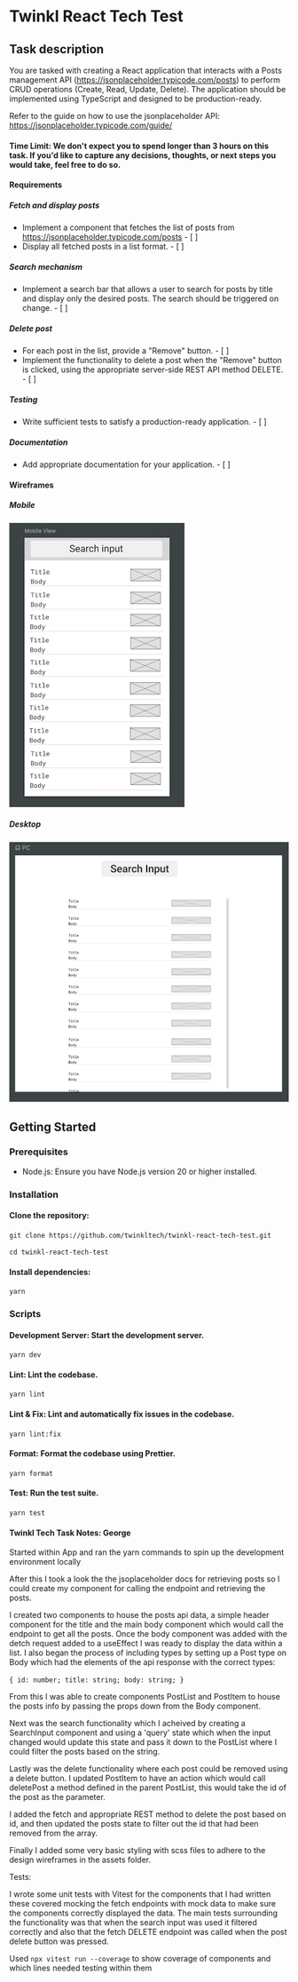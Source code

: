 # Twinkl React Tech Test


## Task description
You are tasked with creating a React application that interacts with a Posts management API (https://jsonplaceholder.typicode.com/posts) to perform CRUD operations (Create, Read, Update, Delete). The application should be implemented using TypeScript and designed to be production-ready.

Refer to the guide on how to use the jsonplaceholder API:
https://jsonplaceholder.typicode.com/guide/

#### Time Limit: We don't expect you to spend longer than 3 hours on this task. If you'd like to capture any decisions, thoughts, or next steps you would take, feel free to do so.

#### Requirements
##### Fetch and display posts
- Implement a component that fetches the list of posts from https://jsonplaceholder.typicode.com/posts - [ ]
- Display all fetched posts in a list format. - [ ]

##### Search mechanism
- Implement a search bar that allows a user to search for posts by title and display only the desired posts. The search should be triggered on change. - [ ]

##### Delete post
- For each post in the list, provide a "Remove" button. - [ ]
- Implement the functionality to delete a post when the "Remove" button is clicked, using the appropriate server-side REST API method DELETE. - [ ]

##### Testing
- Write sufficient tests to satisfy a production-ready application. - [ ]

##### Documentation
- Add appropriate documentation for your application. - [ ]

#### Wireframes

##### Mobile
![mobile_view](src/assets/mobile_view.png?raw=true)
##### Desktop
![pc_view](src/assets/pc_view.png?raw=true)

## Getting Started
### Prerequisites
- Node.js: Ensure you have Node.js version 20 or higher installed.

### Installation
#### Clone the repository:

```
git clone https://github.com/twinkltech/twinkl-react-tech-test.git
```
```
cd twinkl-react-tech-test
```

#### Install dependencies:
```
yarn
```

### Scripts
#### Development Server: Start the development server.
```
yarn dev
```

#### Lint: Lint the codebase.
```
yarn lint
```

#### Lint & Fix: Lint and automatically fix issues in the codebase.
```
yarn lint:fix
```

#### Format: Format the codebase using Prettier.
```
yarn format
```

#### Test: Run the test suite.
```
yarn test
```

#### Twinkl Tech Task Notes: George

Started within App and ran the yarn commands to spin up the development environment locally

After this I took a look the the jsoplaceholder docs for retrieving posts so I could create my component for calling the endpoint and retrieving the posts.

I created two components to house the posts api data, a simple header component for the title and the main body component which would call the endpoint to get all the posts. Once the body component was added with the detch request added to a useEffect I was ready to display the data within a list. I also began the process of including types by setting up a Post type on Body which had the elements of the api response with the correct types:

`{
  id: number;
  title: string;
  body: string;
}`

From this I was able to create components PostList and PostItem to house the posts info by passing the props down from the Body component.

Next was the search functionality which I acheived by creating a SearchInput component and using a 'query' state which when the input changed would update this state and pass it down to the PostList where I could filter the posts based on the string.

Lastly was the delete functionality where each post could be removed using a delete button. I updated PostItem to have an action which would call deletePost a method defined in the parent PostList, this would take the id of the post as the parameter.

I added the fetch and appropriate REST method to delete the post based on id, and then updated the posts state to filter out the id that had been removed from the array.

Finally I added some very basic styling with scss files to adhere to the design wireframes in the assets folder.

Tests:

I wrote some unit tests with Vitest for the components that I had written these covered mocking the fetch endpoints with mock data to make sure the components correctly displayed the data. The main tests surrounding the functionality was that when the search input was used it filtered correctly and also that the fetch DELETE endpoint was called when the post delete button was pressed.

Used `npx vitest run --coverage` to show coverage of components and which lines needed testing within them

